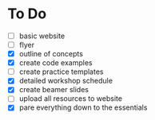 To Do
=====

- [ ] basic website
- [ ] flyer 
- [x] outline of concepts
- [x] create code examples
- [ ] create practice templates
- [x] detailed workshop schedule
- [x] create beamer slides
- [ ] upload all resources to website
- [x] pare everything down to the essentials

